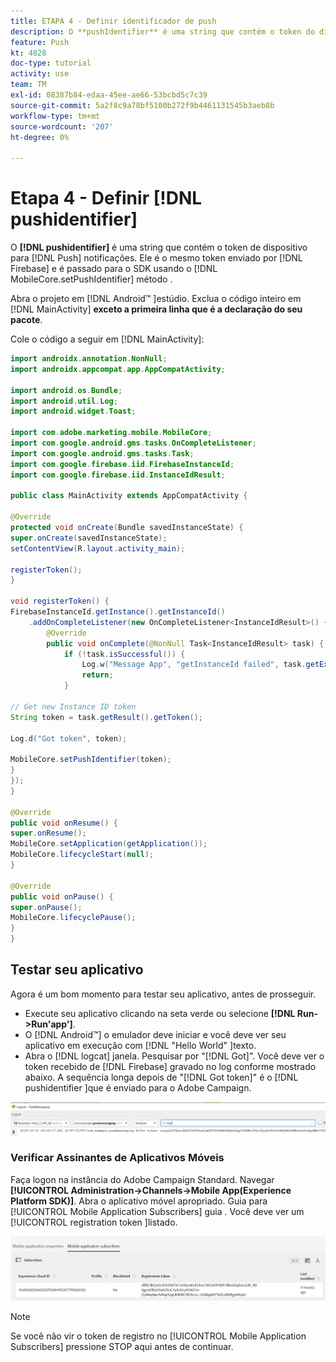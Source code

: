 ```yaml
---
title: ETAPA 4 - Definir identificador de push
description: O **pushIdentifier** é uma string que contém o token do dispositivo para notificações por push. É o mesmo token enviado pelo Firebase e passado para o SDK usando o método MobileCore.setPushIdentifier .
feature: Push
kt: 4828
doc-type: tutorial
activity: use
team: TM
exl-id: 08387b84-edaa-45ee-ae66-53bcbd5c7c39
source-git-commit: 5a2f8c9a78bf5100b272f9b4461131545b3aeb8b
workflow-type: tm+mt
source-wordcount: '207'
ht-degree: 0%

---
```


# Etapa 4 - Definir [!DNL pushidentifier]

O **[!DNL pushidentifier]** é uma string que contém o token de dispositivo para [!DNL Push] notificações. Ele é o mesmo token enviado por [!DNL Firebase] e é passado para o SDK usando o [!DNL MobileCore.setPushIdentifier] método .

Abra o projeto em [!DNL Android™ ]estúdio. Exclua o código inteiro em [!DNL MainActivity] **exceto a primeira linha que é a declaração do seu pacote**.

Cole o código a seguir em [!DNL MainActivity]:

<!--
Removed `{.line-numbers}` below
-->

```java
import androidx.annotation.NonNull;
import androidx.appcompat.app.AppCompatActivity;

import android.os.Bundle;
import android.util.Log;
import android.widget.Toast;

import com.adobe.marketing.mobile.MobileCore;
import com.google.android.gms.tasks.OnCompleteListener;
import com.google.android.gms.tasks.Task;
import com.google.firebase.iid.FirebaseInstanceId;
import com.google.firebase.iid.InstanceIdResult;

public class MainActivity extends AppCompatActivity {

@Override
protected void onCreate(Bundle savedInstanceState) {
super.onCreate(savedInstanceState);
setContentView(R.layout.activity_main);

registerToken();
}

void registerToken() {
FirebaseInstanceId.getInstance().getInstanceId()
    .addOnCompleteListener(new OnCompleteListener<InstanceIdResult>() {
        @Override
        public void onComplete(@NonNull Task<InstanceIdResult> task) {
            if (!task.isSuccessful()) {
                Log.w("Message App", "getInstanceId failed", task.getException());
                return;
            }

// Get new Instance ID token
String token = task.getResult().getToken();

Log.d("Got token", token);

MobileCore.setPushIdentifier(token);
}
});
}

@Override
public void onResume() {
super.onResume();
MobileCore.setApplication(getApplication());
MobileCore.lifecycleStart(null);
}

@Override
public void onPause() {
super.onPause();
MobileCore.lifecyclePause();
}
}
```

## Testar seu aplicativo

Agora é um bom momento para testar seu aplicativo, antes de prosseguir.

* Execute seu aplicativo clicando na seta verde ou selecione **[!DNL Run->Run'app']**.
* O [!DNL Android™] o emulador deve iniciar e você deve ver seu aplicativo em execução com [!DNL "Hello World" ]texto.
* Abra o [!DNL logcat] janela. Pesquisar por &quot;[!DNL Got]&quot;. Você deve ver o token recebido de [!DNL Firebase] gravado no log conforme mostrado abaixo. A sequência longa depois de &quot;[!DNL Got token]&quot; é o [!DNL pushidentifier ]que é enviado para o Adobe Campaign.

![logcat-token](assets/logcat-got-token.PNG)

### Verificar Assinantes de Aplicativos Móveis

Faça logon na instância do Adobe Campaign Standard.
Navegar **[!UICONTROL Administration->Channels->Mobile App(Experience Platform SDK)]**. Abra o aplicativo móvel apropriado. Guia para [!UICONTROL Mobile Application Subscribers] guia . Você deve ver um [!UICONTROL registration token ]listado.

![mobile-application-subscribers](assets/mobile-application-subscribers.PNG)

>[!NOTE]
>
>Se você não vir o token de registro no [!UICONTROL Mobile Application Subscribers] pressione STOP aqui antes de continuar.
